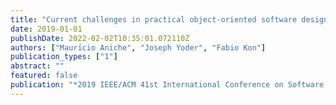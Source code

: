 ```yaml
---
title: "Current challenges in practical object-oriented software design"
date: 2019-01-01
publishDate: 2022-02-02T10:35:01.072110Z
authors: ["Maurı́cio Aniche", "Joseph Yoder", "Fabio Kon"]
publication_types: ["1"]
abstract: ""
featured: false
publication: "*2019 IEEE/ACM 41st International Conference on Software Engineering: New Ideas and Emerging Results (ICSE-NIER)*"
---
```


